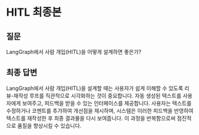 # HITL 최종본

## 질문
LangGraph에서 사람 개입(HITL)을 어떻게 설계하면 좋은가?

## 최종 답변
LangGraph에서 사람 개입(HITL)을 설계할 때는 사용자가 쉽게 이해할 수 있도록 리뷰-재작성 루프를 직관적으로 시각화하는 것이 중요합니다. 자동 생성된 텍스트를 사용자에게 보여주고, 피드백을 받을 수 있는 인터페이스를 제공합니다. 사용자는 텍스트를 수정하거나 코멘트를 추가하여 개선점을 제시하며, 시스템은 이러한 피드백을 반영하여 텍스트를 재작성한 후 최종 결과물을 다시 보여줍니다. 이 과정을 반복함으로써 점진적으로 품질을 향상시킬 수 있습니다.
